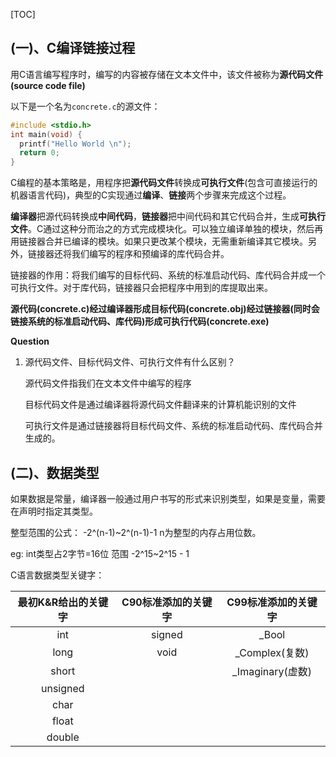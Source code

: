 
[TOC]
## (一)、C编译链接过程

用C语言编写程序时，编写的内容被存储在文本文件中，该文件被称为**源代码文件(source code file)**

以下是一个名为`concrete.c`的源文件：

```c
#include <stdio.h>
int main(void) {
  printf("Hello World \n");
  return 0;
}
```

C编程的基本策略是，用程序把**源代码文件**转换成**可执行文件**(包含可直接运行的机器语言代码)，典型的C实现通过**编译**、**链接**两个步骤来完成这个过程。

**编译器**把源代码转换成**中间代码**，**链接器**把中间代码和其它代码合并，生成**可执行文件**。C通过这种分而治之的方式完成模块化。可以独立编译单独的模块，然后再用链接器合并已编译的模块。如果只更改某个模块，无需重新编译其它模块。另外，链接器还将我们编写的程序和预编译的库代码合并。

链接器的作用：将我们编写的目标代码、系统的标准启动代码、库代码合并成一个可执行文件。对于库代码，链接器只会把程序中用到的库提取出来。

**源代码(concrete.c)经过编译器形成目标代码(concrete.obj)经过链接器(同时会链接系统的标准启动代码、库代码)形成可执行代码(concrete.exe)**

**Question**

1. 源代码文件、目标代码文件、可执行文件有什么区别？

   源代码文件指我们在文本文件中编写的程序

   目标代码文件是通过编译器将源代码文件翻译来的计算机能识别的文件

   可执行文件是通过链接器将目标代码文件、系统的标准启动代码、库代码合并生成的。

## (二)、数据类型

如果数据是常量，编译器一般通过用户书写的形式来识别类型，如果是变量，需要在声明时指定其类型。

整型范围的公式： -2^(n-1)~2^(n-1)-1  n为整型的内存占用位数。

eg: int类型占2字节=16位  范围 -2^15~2^15 - 1

C语言数据类型关键字：

| 最初K&R给出的关键字 | C90标准添加的关键字 | C99标准添加的关键字 |
| :-----------------: | :-----------------: | :-----------------: |
|         int         |       signed        |        _Bool        |
|        long         |        void         |   _Complex(复数)    |
|        short        |                     |  _Imaginary(虚数)   |
|      unsigned       |                     |                     |
|        char         |                     |                     |
|        float        |                     |                     |
|       double        |                     |                     |

